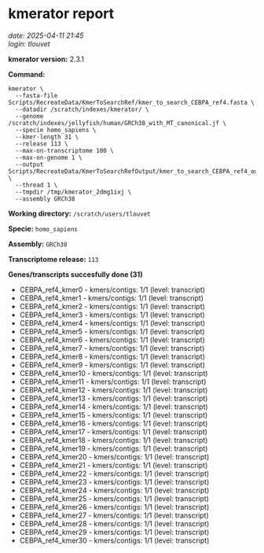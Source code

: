 # kmerator report
*date: 2025-04-11 21:45*  
*login: tlouvet*

**kmerator version:** 2.3.1

**Command:**

```
kmerator \
  --fasta-file Scripts/RecreateData/KmerToSearchRef/kmer_to_search_CEBPA_ref4.fasta \
  --datadir /scratch/indexes/kmerator/ \
  --genome /scratch/indexes/jellyfish/human/GRCh38_with_MT_canonical.jf \
  --specie homo_sapiens \
  --kmer-length 31 \
  --release 113 \
  --max-on-transcriptome 100 \
  --max-on-genome 1 \
  --output Scripts/RecreateData/KmerToSearchRefOutput/kmer_to_search_CEBPA_ref4_output \
  --thread 1 \
  --tmpdir /tmp/kmerator_2dmg1ixj \
  --assembly GRCh38
```

**Working directory:** `/scratch/users/tlouvet`

**Specie:** `homo_sapiens`

**Assembly:** `GRCh38`

**Transcriptome release:** `113`

**Genes/transcripts succesfully done (31)**

- CEBPA_ref4_kmer0 - kmers/contigs: 1/1 (level: transcript)
- CEBPA_ref4_kmer1 - kmers/contigs: 1/1 (level: transcript)
- CEBPA_ref4_kmer2 - kmers/contigs: 1/1 (level: transcript)
- CEBPA_ref4_kmer3 - kmers/contigs: 1/1 (level: transcript)
- CEBPA_ref4_kmer4 - kmers/contigs: 1/1 (level: transcript)
- CEBPA_ref4_kmer5 - kmers/contigs: 1/1 (level: transcript)
- CEBPA_ref4_kmer6 - kmers/contigs: 1/1 (level: transcript)
- CEBPA_ref4_kmer7 - kmers/contigs: 1/1 (level: transcript)
- CEBPA_ref4_kmer8 - kmers/contigs: 1/1 (level: transcript)
- CEBPA_ref4_kmer9 - kmers/contigs: 1/1 (level: transcript)
- CEBPA_ref4_kmer10 - kmers/contigs: 1/1 (level: transcript)
- CEBPA_ref4_kmer11 - kmers/contigs: 1/1 (level: transcript)
- CEBPA_ref4_kmer12 - kmers/contigs: 1/1 (level: transcript)
- CEBPA_ref4_kmer13 - kmers/contigs: 1/1 (level: transcript)
- CEBPA_ref4_kmer14 - kmers/contigs: 1/1 (level: transcript)
- CEBPA_ref4_kmer15 - kmers/contigs: 1/1 (level: transcript)
- CEBPA_ref4_kmer16 - kmers/contigs: 1/1 (level: transcript)
- CEBPA_ref4_kmer17 - kmers/contigs: 1/1 (level: transcript)
- CEBPA_ref4_kmer18 - kmers/contigs: 1/1 (level: transcript)
- CEBPA_ref4_kmer19 - kmers/contigs: 1/1 (level: transcript)
- CEBPA_ref4_kmer20 - kmers/contigs: 1/1 (level: transcript)
- CEBPA_ref4_kmer21 - kmers/contigs: 1/1 (level: transcript)
- CEBPA_ref4_kmer22 - kmers/contigs: 1/1 (level: transcript)
- CEBPA_ref4_kmer23 - kmers/contigs: 1/1 (level: transcript)
- CEBPA_ref4_kmer24 - kmers/contigs: 1/1 (level: transcript)
- CEBPA_ref4_kmer25 - kmers/contigs: 1/1 (level: transcript)
- CEBPA_ref4_kmer26 - kmers/contigs: 1/1 (level: transcript)
- CEBPA_ref4_kmer27 - kmers/contigs: 1/1 (level: transcript)
- CEBPA_ref4_kmer28 - kmers/contigs: 1/1 (level: transcript)
- CEBPA_ref4_kmer29 - kmers/contigs: 1/1 (level: transcript)
- CEBPA_ref4_kmer30 - kmers/contigs: 1/1 (level: transcript)
